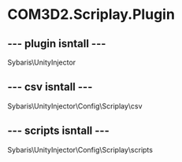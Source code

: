 # COM3D2.Scriplay.Plugin

## --- plugin isntall ---

Sybaris\UnityInjector

## --- csv isntall ---

Sybaris\UnityInjector\Config\Scriplay\csv

## --- scripts isntall ---

Sybaris\UnityInjector\Config\Scriplay\scripts
